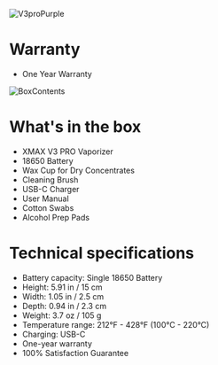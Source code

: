 
![V3proPurple](https://user-images.githubusercontent.com/104687767/166159473-976e0cef-9986-4786-b8dd-7076b9ee70da.png)

# Warranty
- One Year Warranty


![BoxContents](https://user-images.githubusercontent.com/104687767/166159504-f6dab630-3bf9-49d6-879d-715efa6ab0e4.png)

# What's in the box
- XMAX V3 PRO Vaporizer
- 18650 Battery
- Wax Cup for Dry Concentrates
- Cleaning Brush
- USB-C Charger
- User Manual
- Cotton Swabs
- Alcohol Prep Pads

# Technical specifications
- Battery capacity: Single 18650 Battery
- Height: 5.91 in / 15 cm
- Width: 1.05 in / 2.5 cm
- Depth: 0.94 in / 2.3 cm
- Weight: 3.7 oz / 105 g
- Temperature range: 212°F - 428°F (100°C - 220°C)
- Charging: USB-C
- One-year warranty
- 100% Satisfaction Guarantee
